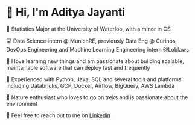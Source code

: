 # 👋 Hi, I'm Aditya Jayanti

🏫 Statistics Major at the University of Waterloo, with a minor in CS

💻 Data Science intern @ MunichRE, previously Data Eng @ Curinos, DevOps Engineering and Machine Learning Engineering intern @Loblaws

📖 I love learning new things and am passionate about building scalable, maintainable software that can deploy fast and frequently

🔨 Experienced with Python, Java, SQL and several tools and platforms including Databricks, GCP, Docker, Airflow, BigQuery, AWS Lambda

🍃 Nature enthusiast who loves to go on treks and is passionate about the environment

📧 Feel free to reach out to me on [Linkedin](https://www.linkedin.com/in/adityajayanti/)

